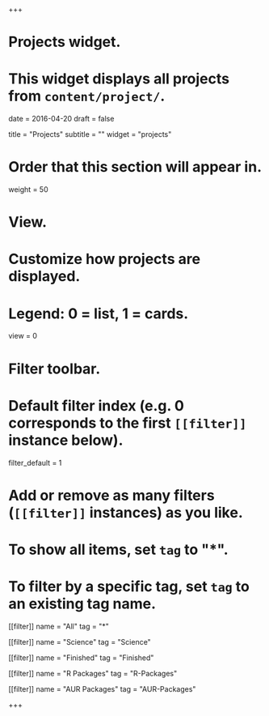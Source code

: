 +++
# Projects widget.
# This widget displays all projects from `content/project/`.

date = 2016-04-20
draft = false

title = "Projects"
subtitle = ""
widget = "projects"

# Order that this section will appear in.
weight = 50

# View.
# Customize how projects are displayed.
# Legend: 0 = list, 1 = cards.
view = 0

# Filter toolbar.

# Default filter index (e.g. 0 corresponds to the first `[[filter]]` instance below).
filter_default = 1

# Add or remove as many filters (`[[filter]]` instances) as you like.
# To show all items, set `tag` to "*".
# To filter by a specific tag, set `tag` to an existing tag name.
[[filter]]
  name = "All"
  tag = "*"
  
[[filter]]
  name = "Science"
  tag = "Science"

[[filter]]
  name = "Finished"
  tag = "Finished"
  
[[filter]]
  name = "R Packages"
  tag = "R-Packages"

[[filter]]
  name = "AUR Packages"
  tag = "AUR-Packages"

+++

